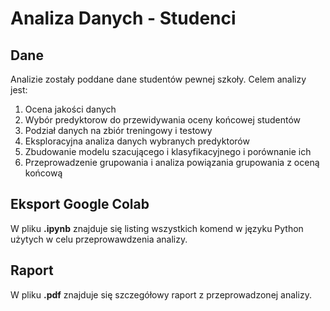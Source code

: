 # Analiza Danych - Studenci

## Dane

Analizie zostały poddane dane studentów pewnej szkoły. Celem analizy jest:

1. Ocena jakości danych
2. Wybór predyktorow do przewidywania oceny końcowej studentów
3. Podział danych na zbiór treningowy i testowy
4. Eksploracyjna analiza danych wybranych predyktorów
5. Zbudowanie modelu szacującego i klasyfikacyjnego i porównanie ich
6. Przeprowadzenie grupowania i analiza powiązania grupowania z oceną końcową

## Eksport Google Colab

W pliku **.ipynb** znajduje się listing wszystkich komend w języku Python użytych w celu przeprowawdzenia analizy.

## Raport

W pliku **.pdf** znajduje się szczegółowy raport z przeprowadzonej analizy.
